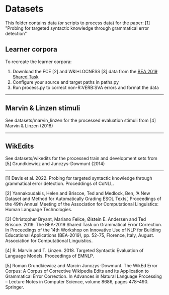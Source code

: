 
# Datasets

This folder contains data (or scripts to process data) for the paper: [1] "Probing for targeted syntactic knowledge through grammatical error detection"

## Learner corpora

To recreate the learner corpora:

1. Download the FCE [2] and W&I+LOCNESS [3] data from the [BEA 2019 Shared Task](https://www.cl.cam.ac.uk/research/nl/bea2019st/#data)
2. Configure your source and target paths in paths.py
3. Run process.py to correct non-R:VERB:SVA errors and format the data

---

## Marvin & Linzen stimuli

See datasets/marvin_linzen for the processed evaluation stimuli from [4] Marvin & Linzen (2018)

---

## WikEdits

See datasets/wikedits for the processed train and development sets from [5] Grundkiewicz and Junczys-Dowmunt (2014)

---

[1] Davis et al. 2022. Probing for targeted syntactic knowledge through grammatical error detection. Proceddings of CoNLL.

[2] Yannakoudakis, Helen and Briscoe, Ted and Medlock, Ben, ‘A New Dataset and Method for Automatically Grading ESOL Texts’, Proceedings of the 49th Annual Meeting of the Association for Computational Linguistics: Human Language Technologies.

[3] Christopher Bryant, Mariano Felice, Øistein E. Andersen and Ted Briscoe. 2019. The BEA-2019 Shared Task on Grammatical Error Correction. In Proceedings of the 14th Workshop on Innovative Use of NLP for Building Educational Applications (BEA-2019), pp. 52–75, Florence, Italy, August. Association for Computational Linguistics.

[4] R. Marvin and T. Linzen. 2018. Targeted Syntactic Evaluation of Language Models. Proceedings of EMNLP.

[5] Roman Grundkiewicz and Marcin Junczys-Dowmunt. The WikEd Error Corpus: A Corpus of Corrective Wikipedia Edits and its Application to Grammatical Error Correction. In Advances in Natural Language Processing – Lecture Notes in Computer Science, volume 8686, pages 478–490. Springer.